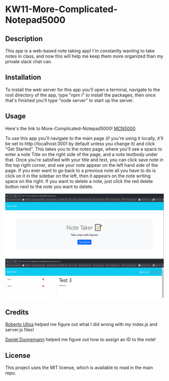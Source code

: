 # KW11-More-Complicated-Notepad5000

## Description

This app is a web-based note taking app! I'm constantly wanting to take notes in class, and now this will help me keep them more organized than my private slack chat can. 

## Installation

To install the web server for this app you'll open a terminal, navigate to the root directory of the app, type "npm i" to install the packages, then once that's finished you'll type "node server" to start up the server.

## Usage

Here's the link to More-Complicated-Notepad5000! [MCN5000](https://kw11-more-complicated-notepad5000.onrender.com/)

To use this app you'll navigate to the main page (if you're using it locally, it'll be set to http://localhost:3001 by default unless you change it) and click "Get Started". This takes you to the notes page, where you'll see a space to enter a note Title on the right side of the page, and a note textbody under that. Once you're satisfied with your title and text, you can click save note in the top right corner, and see your note appear on the left hand side of the page. If you ever want to go back to a previous note all you have to do is click on it in the sidebar on the left, then it appears on the note writing space on the right. If you want to delete a note, just click the red delete button next to the note you want to delete.

![Home page screenshot](/public/assets/images/indexScreenshot.PNG)
![Notes page screenshot](/public/assets/images/notesScreenshot.PNG)

## Credits

[Roberto Ulloa](https://github.com/Robert-Ulloa) helped me figure out what I did wrong with my index.js and server.js files!

[Daniel Dunnemann](https://github.com/daniels-pancakes) helped me figure out how to assign an ID to the note!

## License

This project uses the MIT license, which is available to read in the main repo.